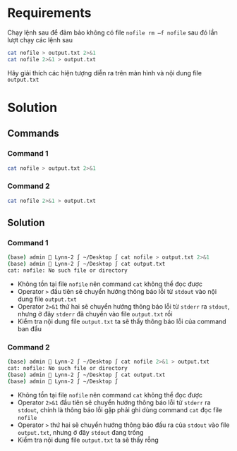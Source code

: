 <h1>Requirements</h1>

Chạy lệnh sau để đảm bảo không có file `nofile rm –f nofile`  sau đó lần lượt chạy các lệnh sau

```sh
cat nofile > output.txt 2>&1
cat nofile 2>&1 > output.txt
```

Hãy giải thích các hiện tượng diễn ra trên màn hình và nội dung file `output.txt`

<h1>Solution</h1>

<h2>Commands</h2>

<h3>Command 1</h3>

```sh
cat nofile > output.txt 2>&1
```

<h3>Command 2</h3>

```sh
cat nofile 2>&1 > output.txt
```

<h2>Solution</h2>

<h3>Command 1</h3>

```sh
(base) admin  Lynn-2 ∫ ~/Desktop ∫ cat nofile > output.txt 2>&1
(base) admin  Lynn-2 ∫ ~/Desktop ∫ cat output.txt
cat: nofile: No such file or directory
```

- Không tồn tại file `nofile` nên command `cat` không thể đọc được
- Operator `>` đầu tiên sẽ chuyển hướng thông báo lỗi từ `stdout` vào nội dung file
`output.txt`
- Operator `2>&1` thứ hai sẽ chuyển hướng thông báo lỗi từ `stderr` ra `stdout`, nhưng
ở đây `stderr` đã chuyển vào file `output.txt` rồi
- Kiểm tra nội dung file `output.txt` ta sẽ thấy thông báo lỗi của command ban đầu

<h3>Command 2</h3>

```sh
(base) admin  Lynn-2 ∫ ~/Desktop ∫ cat nofile 2>&1 > output.txt
cat: nofile: No such file or directory
(base) admin  Lynn-2 ∫ ~/Desktop ∫ cat output.txt
(base) admin  Lynn-2 ∫ ~/Desktop ∫ 
```

- Không tồn tại file `nofile` nên command `cat` không thể đọc được
- Operator `2>&1` đầu tiên sẽ chuyển hướng thông báo lỗi từ `stderr` ra `stdout`, chính
là thông báo lỗi gặp phải ghi dùng command `cat` đọc file `nofile`
- Operator `>` thứ hai sẽ chuyển hướng thông báo đầu ra của `stdout` vào file
`output.txt`, nhưng ở đây `stdout` đang trống
- Kiểm tra nội dung file `output.txt` ta sẽ thấy rỗng